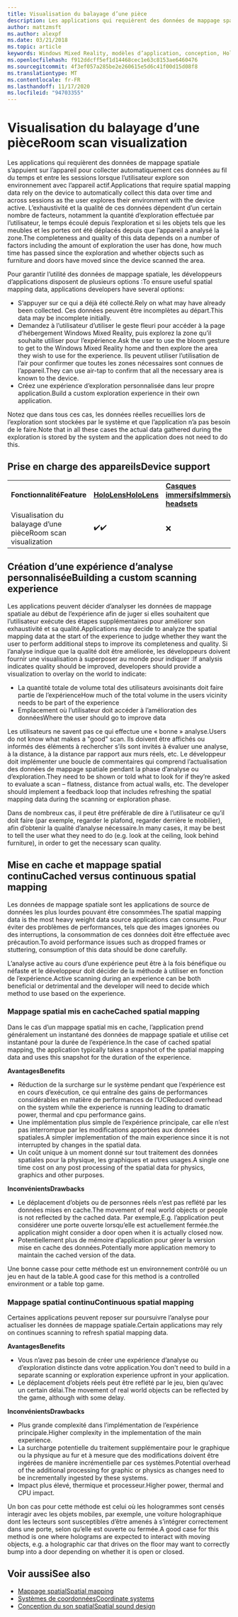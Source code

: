 ```yaml
---
title: Visualisation du balayage d’une pièce
description: Les applications qui requièrent des données de mappage spatiale s’appuient sur l’appareil pour collecter automatiquement ces données au fil du temps et entre les sessions lorsque l’utilisateur explore son environnement avec l’appareil actif.
author: mattzmsft
ms.author: alexpf
ms.date: 03/21/2018
ms.topic: article
keywords: Windows Mixed Reality, modèles d’application, conception, HoloLens, Scan Room, mappage spatial, maille, casque de réalité mixte, casque Windows Mixed realisation, casque de réalité virtuelle, HoloLens
ms.openlocfilehash: f912ddcff5ef1d14468cec1e63c8153ae6460476
ms.sourcegitcommit: 4f3ef057a285be2e260615e5d6c41f00d15d08f8
ms.translationtype: MT
ms.contentlocale: fr-FR
ms.lasthandoff: 11/17/2020
ms.locfileid: "94703355"
---
```

# <a name="room-scan-visualization"></a><span data-ttu-id="8cba1-104">Visualisation du balayage d’une pièce</span><span class="sxs-lookup"><span data-stu-id="8cba1-104">Room scan visualization</span></span>

<span data-ttu-id="8cba1-105">Les applications qui requièrent des données de mappage spatiale s’appuient sur l’appareil pour collecter automatiquement ces données au fil du temps et entre les sessions lorsque l’utilisateur explore son environnement avec l’appareil actif.</span><span class="sxs-lookup"><span data-stu-id="8cba1-105">Applications that require spatial mapping data rely on the device to automatically collect this data over time and across sessions as the user explores their environment with the device active.</span></span> <span data-ttu-id="8cba1-106">L’exhaustivité et la qualité de ces données dépendent d’un certain nombre de facteurs, notamment la quantité d’exploration effectuée par l’utilisateur, le temps écoulé depuis l’exploration et si les objets tels que les meubles et les portes ont été déplacés depuis que l’appareil a analysé la zone.</span><span class="sxs-lookup"><span data-stu-id="8cba1-106">The completeness and quality of this data depends on a number of factors including the amount of exploration the user has done, how much time has passed since the exploration and whether objects such as furniture and doors have moved since the device scanned the area.</span></span>

<span data-ttu-id="8cba1-107">Pour garantir l’utilité des données de mappage spatiale, les développeurs d’applications disposent de plusieurs options :</span><span class="sxs-lookup"><span data-stu-id="8cba1-107">To ensure useful spatial mapping data, applications developers have several options:</span></span>
* <span data-ttu-id="8cba1-108">S’appuyer sur ce qui a déjà été collecté.</span><span class="sxs-lookup"><span data-stu-id="8cba1-108">Rely on what may have already been collected.</span></span> <span data-ttu-id="8cba1-109">Ces données peuvent être incomplètes au départ.</span><span class="sxs-lookup"><span data-stu-id="8cba1-109">This data may be incomplete initially.</span></span>
* <span data-ttu-id="8cba1-110">Demandez à l’utilisateur d’utiliser le geste fleuri pour accéder à la page d’hébergement Windows Mixed Reality, puis explorez la zone qu’il souhaite utiliser pour l’expérience.</span><span class="sxs-lookup"><span data-stu-id="8cba1-110">Ask the user to use the bloom gesture to get to the Windows Mixed Reality home and then explore the area they wish to use for the experience.</span></span> <span data-ttu-id="8cba1-111">Ils peuvent utiliser l’utilisation de l’air pour confirmer que toutes les zones nécessaires sont connues de l’appareil.</span><span class="sxs-lookup"><span data-stu-id="8cba1-111">They can use air-tap to confirm that all the necessary area is known to the device.</span></span>
* <span data-ttu-id="8cba1-112">Créez une expérience d’exploration personnalisée dans leur propre application.</span><span class="sxs-lookup"><span data-stu-id="8cba1-112">Build a custom exploration experience in their own application.</span></span>

<span data-ttu-id="8cba1-113">Notez que dans tous ces cas, les données réelles recueillies lors de l’exploration sont stockées par le système et que l’application n’a pas besoin de le faire.</span><span class="sxs-lookup"><span data-stu-id="8cba1-113">Note that in all these cases the actual data gathered during the exploration is stored by the system and the application does not need to do this.</span></span>

## <a name="device-support"></a><span data-ttu-id="8cba1-114">Prise en charge des appareils</span><span class="sxs-lookup"><span data-stu-id="8cba1-114">Device support</span></span>

<table>
    <colgroup>
    <col width="33%" />
    <col width="33%" />
    <col width="33%" />
    </colgroup>
    <tr>
        <td><span data-ttu-id="8cba1-115"><strong>Fonctionnalité</strong></span><span class="sxs-lookup"><span data-stu-id="8cba1-115"><strong>Feature</strong></span></span></td>
        <td><span data-ttu-id="8cba1-116"><a href="../hololens-hardware-details.md"><strong>HoloLens</strong></a></span><span class="sxs-lookup"><span data-stu-id="8cba1-116"><a href="../hololens-hardware-details.md"><strong>HoloLens</strong></a></span></span></td>
        <td><span data-ttu-id="8cba1-117"><a href="../discover/immersive-headset-hardware-details.md"><strong>Casques immersifs</strong></a></span><span class="sxs-lookup"><span data-stu-id="8cba1-117"><a href="../discover/immersive-headset-hardware-details.md"><strong>Immersive headsets</strong></a></span></span></td>
    </tr>
     <tr>
        <td><span data-ttu-id="8cba1-118">Visualisation du balayage d’une pièce</span><span class="sxs-lookup"><span data-stu-id="8cba1-118">Room scan visualization</span></span></td>
        <td><span data-ttu-id="8cba1-119">✔️</span><span class="sxs-lookup"><span data-stu-id="8cba1-119">✔️</span></span></td>
        <td>❌</td>
    </tr>
</table>



## <a name="building-a-custom-scanning-experience"></a><span data-ttu-id="8cba1-120">Création d’une expérience d’analyse personnalisée</span><span class="sxs-lookup"><span data-stu-id="8cba1-120">Building a custom scanning experience</span></span>

<span data-ttu-id="8cba1-121">Les applications peuvent décider d’analyser les données de mappage spatiale au début de l’expérience afin de juger si elles souhaitent que l’utilisateur exécute des étapes supplémentaires pour améliorer son exhaustivité et sa qualité.</span><span class="sxs-lookup"><span data-stu-id="8cba1-121">Applications may decide to analyze the spatial mapping data at the start of the experience to judge whether they want the user to perform additional steps to improve its completeness and quality.</span></span> <span data-ttu-id="8cba1-122">Si l’analyse indique que la qualité doit être améliorée, les développeurs doivent fournir une visualisation à superposer au monde pour indiquer :</span><span class="sxs-lookup"><span data-stu-id="8cba1-122">If analysis indicates quality should be improved, developers should provide a visualization to overlay on the world to indicate:</span></span>
* <span data-ttu-id="8cba1-123">La quantité totale de volume total des utilisateurs avoisinants doit faire partie de l’expérience</span><span class="sxs-lookup"><span data-stu-id="8cba1-123">How much of the total volume in the users vicinity needs to be part of the experience</span></span>
* <span data-ttu-id="8cba1-124">Emplacement où l’utilisateur doit accéder à l’amélioration des données</span><span class="sxs-lookup"><span data-stu-id="8cba1-124">Where the user should go to improve data</span></span>

<span data-ttu-id="8cba1-125">Les utilisateurs ne savent pas ce qui effectue une « bonne » analyse.</span><span class="sxs-lookup"><span data-stu-id="8cba1-125">Users do not know what makes a "good" scan.</span></span> <span data-ttu-id="8cba1-126">Ils doivent être affichés ou informés des éléments à rechercher s’ils sont invités à évaluer une analyse, à la distance, à la distance par rapport aux murs réels, etc. Le développeur doit implémenter une boucle de commentaires qui comprend l’actualisation des données de mappage spatiale pendant la phase d’analyse ou d’exploration.</span><span class="sxs-lookup"><span data-stu-id="8cba1-126">They need to be shown or told what to look for if they’re asked to evaluate a scan – flatness, distance from actual walls, etc. The developer should implement a feedback loop that includes refreshing the spatial mapping data during the scanning or exploration phase.</span></span>

<span data-ttu-id="8cba1-127">Dans de nombreux cas, il peut être préférable de dire à l’utilisateur ce qu’il doit faire (par exemple, regarder le plafond, regarder derrière le mobilier), afin d’obtenir la qualité d’analyse nécessaire.</span><span class="sxs-lookup"><span data-stu-id="8cba1-127">In many cases, it may be best to tell the user what they need to do (e.g. look at the ceiling, look behind furniture), in order to get the necessary scan quality.</span></span>

## <a name="cached-versus-continuous-spatial-mapping"></a><span data-ttu-id="8cba1-128">Mise en cache et mappage spatial continu</span><span class="sxs-lookup"><span data-stu-id="8cba1-128">Cached versus continuous spatial mapping</span></span>

<span data-ttu-id="8cba1-129">Les données de mappage spatiale sont les applications de source de données les plus lourdes pouvant être consommées.</span><span class="sxs-lookup"><span data-stu-id="8cba1-129">The spatial mapping data is the most heavy weight data source applications can consume.</span></span> <span data-ttu-id="8cba1-130">Pour éviter des problèmes de performances, tels que des images ignorées ou des interruptions, la consommation de ces données doit être effectuée avec précaution.</span><span class="sxs-lookup"><span data-stu-id="8cba1-130">To avoid performance issues such as dropped frames or stuttering, consumption of this data should be done carefully.</span></span>

<span data-ttu-id="8cba1-131">L’analyse active au cours d’une expérience peut être à la fois bénéfique ou néfaste et le développeur doit décider de la méthode à utiliser en fonction de l’expérience.</span><span class="sxs-lookup"><span data-stu-id="8cba1-131">Active scanning during an experience can be both beneficial or detrimental and the developer will need to decide which method to use based on the experience.</span></span>

### <a name="cached-spatial-mapping"></a><span data-ttu-id="8cba1-132">Mappage spatial mis en cache</span><span class="sxs-lookup"><span data-stu-id="8cba1-132">Cached spatial mapping</span></span>

<span data-ttu-id="8cba1-133">Dans le cas d’un mappage spatial mis en cache, l’application prend généralement un instantané des données de mappage spatiale et utilise cet instantané pour la durée de l’expérience.</span><span class="sxs-lookup"><span data-stu-id="8cba1-133">In the case of cached spatial mapping, the application typically takes a snapshot of the spatial mapping data and uses this snapshot for the duration of the experience.</span></span>

<span data-ttu-id="8cba1-134">**Avantages**</span><span class="sxs-lookup"><span data-stu-id="8cba1-134">**Benefits**</span></span>
* <span data-ttu-id="8cba1-135">Réduction de la surcharge sur le système pendant que l’expérience est en cours d’exécution, ce qui entraîne des gains de performances considérables en matière de performances de l’UC</span><span class="sxs-lookup"><span data-stu-id="8cba1-135">Reduced overhead on the system while the experience is running leading to dramatic power, thermal and cpu performance gains.</span></span>
* <span data-ttu-id="8cba1-136">Une implémentation plus simple de l’expérience principale, car elle n’est pas interrompue par les modifications apportées aux données spatiales.</span><span class="sxs-lookup"><span data-stu-id="8cba1-136">A simpler implementation of the main experience since it is not interrupted by changes in the spatial data.</span></span>
* <span data-ttu-id="8cba1-137">Un coût unique à un moment donné sur tout traitement des données spatiales pour la physique, les graphiques et autres usages.</span><span class="sxs-lookup"><span data-stu-id="8cba1-137">A single one time cost on any post processing of the spatial data for physics, graphics and other purposes.</span></span>

<span data-ttu-id="8cba1-138">**Inconvénients**</span><span class="sxs-lookup"><span data-stu-id="8cba1-138">**Drawbacks**</span></span>
* <span data-ttu-id="8cba1-139">Le déplacement d’objets ou de personnes réels n’est pas reflété par les données mises en cache.</span><span class="sxs-lookup"><span data-stu-id="8cba1-139">The movement of real world objects or people is not reflected by the cached data.</span></span> <span data-ttu-id="8cba1-140">Par exemple,</span><span class="sxs-lookup"><span data-stu-id="8cba1-140">E.g.</span></span> <span data-ttu-id="8cba1-141">l’application peut considérer une porte ouverte lorsqu’elle est actuellement fermée.</span><span class="sxs-lookup"><span data-stu-id="8cba1-141">the application might consider a door open when it is actually closed now.</span></span>
* <span data-ttu-id="8cba1-142">Potentiellement plus de mémoire d’application pour gérer la version mise en cache des données.</span><span class="sxs-lookup"><span data-stu-id="8cba1-142">Potentially more application memory to maintain the cached version of the data.</span></span>

<span data-ttu-id="8cba1-143">Une bonne casse pour cette méthode est un environnement contrôlé ou un jeu en haut de la table.</span><span class="sxs-lookup"><span data-stu-id="8cba1-143">A good case for this method is a controlled environment or a table top game.</span></span>

### <a name="continuous-spatial-mapping"></a><span data-ttu-id="8cba1-144">Mappage spatial continu</span><span class="sxs-lookup"><span data-stu-id="8cba1-144">Continuous spatial mapping</span></span>

<span data-ttu-id="8cba1-145">Certaines applications peuvent reposer sur poursuivre l’analyse pour actualiser les données de mappage spatiale.</span><span class="sxs-lookup"><span data-stu-id="8cba1-145">Certain applications may rely on continues scanning to refresh spatial mapping data.</span></span>

<span data-ttu-id="8cba1-146">**Avantages**</span><span class="sxs-lookup"><span data-stu-id="8cba1-146">**Benefits**</span></span>
* <span data-ttu-id="8cba1-147">Vous n’avez pas besoin de créer une expérience d’analyse ou d’exploration distincte dans votre application.</span><span class="sxs-lookup"><span data-stu-id="8cba1-147">You don't need to build in a separate scanning or exploration experience upfront in your application.</span></span>
* <span data-ttu-id="8cba1-148">Le déplacement d’objets réels peut être reflété par le jeu, bien qu’avec un certain délai.</span><span class="sxs-lookup"><span data-stu-id="8cba1-148">The movement of real world objects can be reflected by the game, although with some delay.</span></span>

<span data-ttu-id="8cba1-149">**Inconvénients**</span><span class="sxs-lookup"><span data-stu-id="8cba1-149">**Drawbacks**</span></span>
* <span data-ttu-id="8cba1-150">Plus grande complexité dans l’implémentation de l’expérience principale.</span><span class="sxs-lookup"><span data-stu-id="8cba1-150">Higher complexity in the implementation of the main experience.</span></span>
* <span data-ttu-id="8cba1-151">La surcharge potentielle du traitement supplémentaire pour le graphique ou la physique au fur et à mesure que des modifications doivent être ingérées de manière incrémentielle par ces systèmes.</span><span class="sxs-lookup"><span data-stu-id="8cba1-151">Potential overhead of the additional processing for graphic or physics as changes need to be incrementally ingested by these systems.</span></span>
* <span data-ttu-id="8cba1-152">Impact plus élevé, thermique et processeur.</span><span class="sxs-lookup"><span data-stu-id="8cba1-152">Higher power, thermal and CPU impact.</span></span>

<span data-ttu-id="8cba1-153">Un bon cas pour cette méthode est celui où les hologrammes sont censés interagir avec les objets mobiles, par exemple, une voiture holographique dont les lecteurs sont susceptibles d’être amenés à s’intégrer correctement dans une porte, selon qu’elle est ouverte ou fermée.</span><span class="sxs-lookup"><span data-stu-id="8cba1-153">A good case for this method is one where holograms are expected to interact with moving objects, e.g. a holographic car that drives on the floor may want to correctly bump into a door depending on whether it is open or closed.</span></span>

## <a name="see-also"></a><span data-ttu-id="8cba1-154">Voir aussi</span><span class="sxs-lookup"><span data-stu-id="8cba1-154">See also</span></span>
* [<span data-ttu-id="8cba1-155">Mappage spatial</span><span class="sxs-lookup"><span data-stu-id="8cba1-155">Spatial mapping</span></span>](spatial-mapping.md)
* [<span data-ttu-id="8cba1-156">Systèmes de coordonnées</span><span class="sxs-lookup"><span data-stu-id="8cba1-156">Coordinate systems</span></span>](coordinate-systems.md)
* [<span data-ttu-id="8cba1-157">Conception du son spatial</span><span class="sxs-lookup"><span data-stu-id="8cba1-157">Spatial sound design</span></span>](spatial-sound-design.md)
